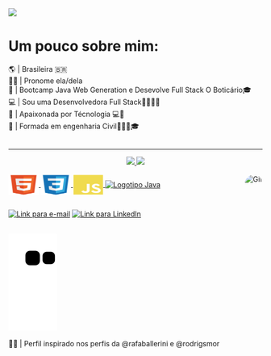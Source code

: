 <img src="https://user-images.githubusercontent.com/90638175/158690960-739c11a7-644f-49be-a8bc-d89e0770fb32.png"/>



<h1>Um pouco sobre mim:</h1>
🌎 | Brasileira 🇧🇷</br>
👩🏽 | Pronome ela/dela</br>
🧠 | Bootcamp Java Web Generation e Desevolve Full Stack O Boticário🎓</br>
💻 | Sou uma Desenvolvedora Full Stack🏿👩🏽‍💻</br>
💖 | Apaixonada por Técnologia 💻🔌</br>
🏫 | Formada em engenharia Civil👷🏽‍♀️🎓</br>
</br>
<hr>


<div align="center">
  <a href="https://github.com/Danyelleac">
  <img height="160em" src="https://github-readme-stats.vercel.app/api?username=Danyelleac&show_icons=true&theme=synthwave&include_all_commits=true&count_private=true"/>
  <img height="160em" src="https://github-readme-stats.vercel.app/api/top-langs/?username=Danyelleac&layout=compact&langs_count=7&theme=synthwave"/>
 </div>
<div style="display: inline_block"><br>
  <img align="center" alt="Logotipo HTML" height="40" width="60" src="https://raw.githubusercontent.com/devicons/devicon/master/icons/html5/html5-original.svg">
  <img align="center" alt="Logotipo CSS" height="40" width="60" src="https://raw.githubusercontent.com/devicons/devicon/master/icons/css3/css3-original.svg">
  <img align="center" alt="Logotipo Js" height="40" width="60" src="https://raw.githubusercontent.com/devicons/devicon/master/icons/javascript/javascript-plain.svg">
  <img align="center" alt="Logotipo Java" height="40" width="60"  src="https://cdn.jsdelivr.net/gh/devicons/devicon/icons/java/java-original.svg">
  <img align="right" alt="Gif" height="150" style="border-radius:50px;" src="https://user-images.githubusercontent.com/90638175/155382098-93f6f347-d501-453c-8ac2-38d0b65ca376.gif">
 
</div>
  
  ##
 
<div> 
  <a href = "mailto:danyelleacandido@gmail.com"><img alt="Link para e-mail"  height="40"  width="150" src="https://img.shields.io/badge/-Gmail-%23333?style=for-the-badge&logo=gmail&logoColor=white" target="_blank"></a>
  <a href="https://www.linkedin.com/in/Danyelleac" target="_blank"><img alt="Link para LinkedIn"  height="40"  width="150" src="https://img.shields.io/badge/-LinkedIn-%230077B5?style=for-the-badge&logo=linkedin&logoColor=white" target="_blank"></a> 
  <br>
  <br>
  

  
   ![Snake animation](https://github.com/Danyelleac/Danyelleac/blob/output/github-contribution-grid-snake.svg)
 
 
</div>
  
 
🤝🏽 | Perfil inspirado nos perfis da @rafaballerini e @rodrigsmor </br>
  

